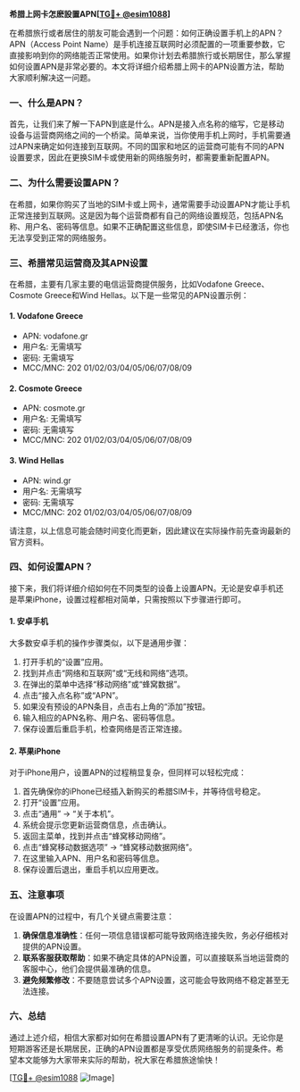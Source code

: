 **希腊上网卡怎麽設置APN[[TG💪+ @esim1088](https://t.me/s/esim1088)]**

在希腊旅行或者居住的朋友可能会遇到一个问题：如何正确设置手机上的APN？APN（Access Point Name）是手机连接互联网时必须配置的一项重要参数，它直接影响到你的网络能否正常使用。如果你计划去希腊旅行或长期居住，那么掌握如何设置APN是非常必要的。本文将详细介绍希腊上网卡的APN设置方法，帮助大家顺利解决这一问题。

### 一、什么是APN？

首先，让我们来了解一下APN到底是什么。APN是接入点名称的缩写，它是移动设备与运营商网络之间的一个桥梁。简单来说，当你使用手机上网时，手机需要通过APN来确定如何连接到互联网。不同的国家和地区的运营商可能有不同的APN设置要求，因此在更换SIM卡或使用新的网络服务时，都需要重新配置APN。

### 二、为什么需要设置APN？

在希腊，如果你购买了当地的SIM卡或上网卡，通常需要手动设置APN才能让手机正常连接到互联网。这是因为每个运营商都有自己的网络设置规范，包括APN名称、用户名、密码等信息。如果不正确配置这些信息，即使SIM卡已经激活，你也无法享受到正常的网络服务。

### 三、希腊常见运营商及其APN设置

在希腊，主要有几家主要的电信运营商提供服务，比如Vodafone Greece、Cosmote Greece和Wind Hellas。以下是一些常见的APN设置示例：

#### 1. Vodafone Greece
- APN: vodafone.gr
- 用户名: 无需填写
- 密码: 无需填写
- MCC/MNC: 202 01/02/03/04/05/06/07/08/09

#### 2. Cosmote Greece
- APN: cosmote.gr
- 用户名: 无需填写
- 密码: 无需填写
- MCC/MNC: 202 01/02/03/04/05/06/07/08/09

#### 3. Wind Hellas
- APN: wind.gr
- 用户名: 无需填写
- 密码: 无需填写
- MCC/MNC: 202 01/02/03/04/05/06/07/08/09

请注意，以上信息可能会随时间变化而更新，因此建议在实际操作前先查询最新的官方资料。

### 四、如何设置APN？

接下来，我们将详细介绍如何在不同类型的设备上设置APN。无论是安卓手机还是苹果iPhone，设置过程都相对简单，只需按照以下步骤进行即可。

#### 1. 安卓手机
大多数安卓手机的操作步骤类似，以下是通用步骤：

1. 打开手机的“设置”应用。
2. 找到并点击“网络和互联网”或“无线和网络”选项。
3. 在弹出的菜单中选择“移动网络”或“蜂窝数据”。
4. 点击“接入点名称”或“APN”。
5. 如果没有预设的APN条目，点击右上角的“添加”按钮。
6. 输入相应的APN名称、用户名、密码等信息。
7. 保存设置后重启手机，检查网络是否正常连接。

#### 2. 苹果iPhone
对于iPhone用户，设置APN的过程稍显复杂，但同样可以轻松完成：

1. 首先确保你的iPhone已经插入新购买的希腊SIM卡，并等待信号稳定。
2. 打开“设置”应用。
3. 点击“通用” -> “关于本机”。
4. 系统会提示您更新运营商信息，点击确认。
5. 返回主菜单，找到并点击“蜂窝移动网络”。
6. 点击“蜂窝移动数据选项” -> “蜂窝移动数据网络”。
7. 在这里输入APN、用户名和密码等信息。
8. 保存设置后退出，重启手机以应用更改。

### 五、注意事项

在设置APN的过程中，有几个关键点需要注意：

1. **确保信息准确性**：任何一项信息错误都可能导致网络连接失败，务必仔细核对提供的APN设置。
2. **联系客服获取帮助**：如果不确定具体的APN设置，可以直接联系当地运营商的客服中心，他们会提供最准确的信息。
3. **避免频繁修改**：不要随意尝试多个APN设置，这可能会导致网络不稳定甚至无法连接。

### 六、总结

通过上述介绍，相信大家都对如何在希腊设置APN有了更清晰的认识。无论你是短期游客还是长期居民，正确的APN设置都是享受优质网络服务的前提条件。希望本文能够为大家带来实际的帮助，祝大家在希腊旅途愉快！

[[TG💪+ @esim1088](https://t.me/s/esim1088) ![Image](https://i.postimg.cc/4NQfJmqS/Snipaste-2025-05-13-00-14-12.png)]